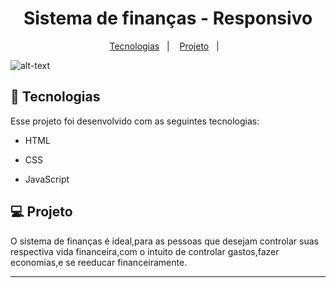 ##

<h1 align="center">
Sistema de finanças - Responsivo
</h1>

<p align="center">
  <a href="#-tecnologias">Tecnologias</a>&nbsp;&nbsp;&nbsp;|&nbsp;&nbsp;&nbsp;
  <a href="#-projeto">Projeto</a>&nbsp;&nbsp;&nbsp;|&nbsp;&nbsp;&nbsp;
 </p>

![alt-text](https://)

## 🚀 Tecnologias

Esse projeto foi desenvolvido com as seguintes tecnologias:

- HTML
- CSS
- JavaScript

  </ul>
  
 ## 💻 Projeto
O sistema de finanças é ideal,para as pessoas que desejam controlar suas respectiva vida financeira,com o intuito de controlar gastos,fazer economias,e se reeducar financeiramente.

----
